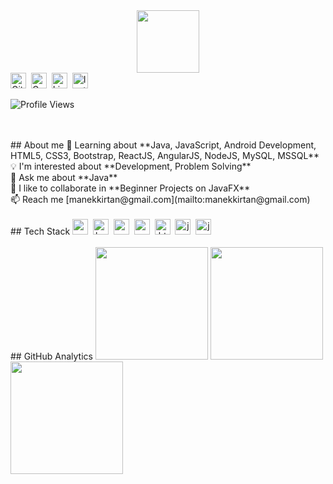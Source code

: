 <div id="header" align="center">
  <img src="https://media.giphy.com/media/M9gbBd9nbDrOTu1Mqx/giphy.gif" width="100"/>
</div>
<a href="https://www.github.com/DhruvKaravadiya" target="_blank"><img src="https://img.shields.io/badge/GitHub-100000?style=flat&logo=github&logoColor=white" alt="GitHub Badge" height="25"></a>&nbsp;
<a href="mailto:Dhruv Karavadiya@gmail.com" target="_blank"><img src="https://img.shields.io/badge/Gmail-D14836?style=flat&logo=gmail&logoColor=white" alt="Gmail Badge" height="25"></a>&nbsp;
<a href="https://www.linkedin.com/in/Dhruv Karavadiya" target="_blank"><img src="https://img.shields.io/badge/LinkedIn-0077B5?style=flat&logo=linkedin&logoColor=white" alt="LinkedIn Badge" height="25"></a>&nbsp;
<a href="https://www.instagram.com/dhruv_karavadiya" target="_blank"><img src="https://img.shields.io/badge/Instagram-E4405F?style=flat&logo=instagram&logoColor=white" alt="Instagram Badge" height="25"></a>&nbsp;

![Profile Views](https://komarev.com/ghpvc/?username=DhruvKaravadiya&theme=tokyonight&color=brightgreen&style=flat&label=Profile+Views)

<span align='center'>
<br/><br/>## About me
🌱&nbsp;Learning about **Java, JavaScript, Android Development, HTML5, CSS3, Bootstrap, ReactJS, AngularJS, NodeJS, MySQL, MSSQL**
<br/>💡&nbsp;I'm interested about **Development, Problem Solving**
<br/>💬&nbsp;Ask me about **Java**
<br/>🤝&nbsp;I like to collaborate in **Beginner Projects on JavaFX**
<br/>📫&nbsp;Reach me [manekkirtan@gmail.com](mailto:manekkirtan@gmail.com)
</span>

<span align='center'>
<br/><br/>## Tech Stack
<img src="https://img.shields.io/badge/Android-05122A?style=flat&logo=android" alt="android Badge" height="25">&nbsp;
<img src="https://img.shields.io/badge/Bootstrap-05122A?style=flat&logo=bootstrap" alt="bootstrap Badge" height="25">&nbsp;
<img src="https://img.shields.io/badge/C-05122A?style=flat&logo=c" alt="c Badge" height="25">&nbsp;
<img src="https://img.shields.io/badge/Canva-05122A?style=flat&logo=canva" alt="canva Badge" height="25">&nbsp;
<img src="https://img.shields.io/badge/Html5-05122A?style=flat&logo=html5" alt="html5 Badge" height="25">&nbsp;
<img src="https://img.shields.io/badge/Java-05122A?style=flat&logo=java" alt="java Badge" height="25">&nbsp;
<img src="https://img.shields.io/badge/Javascript-05122A?style=flat&logo=javascript" alt="javascript Badge" height="25">&nbsp;
</span>

<span align='center'>
<br/><br/>## GitHub Analytics
<img height="180em" src="https://github-readme-stats.vercel.app/api?username=DhruvKaravadiya&theme=tokyonight&show_icons=true&count_private=true&hide=stars,commits">
<img height="180em" src="https://github-readme-stats.vercel.app/api/top-langs/?username=DhruvKaravadiya&theme=tokyonight&layout=compact&langs_count=5">
<img height="180em" src="https://github-readme-streak-stats.herokuapp.com/?user=DhruvKaravadiya&theme=tokyonight">
</span>
